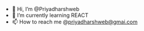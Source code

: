 - 👋 Hi, I’m @Priyadharshweb
- 🌱 I’m currently learning REACT
- 📫 How to reach me @priyadharshweb@gmai.com


<!---
Priyadharshweb/Priyadharshweb is a ✨ special ✨ repository because its `README.md` (this file) appears on your GitHub profile.
You can click the Preview link to take a look at your changes.
--->
